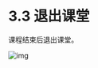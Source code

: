 # 3.3 退出课堂

课程结束后退出课堂。

![img](https://gblobscdn.gitbook.com/assets%2F-M765RyKk30nBu9TRBCA%2F-M76eIjMEw9BjwPgBvsc%2F-M76loiEIsens0_7R9_H%2F40.png?alt=media&token=6d8a49b9-347e-4a64-8059-e1cda4fbb850)